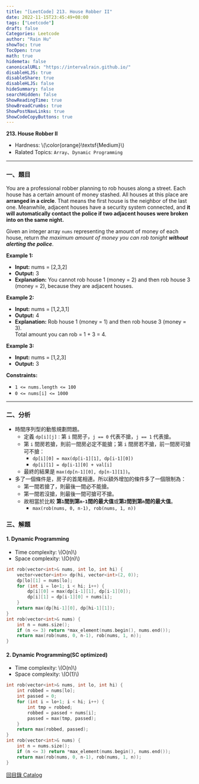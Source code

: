 ```yaml
---
title: "[LeetCode] 213. House Robber II"
date: 2022-11-15T23:45:49+08:00
tags: ["Leetcode"]
draft: false
Categories: Leetcode
author: "Rain Hu"
showToc: true
TocOpen: true
math: true
hidemeta: false
canonicalURL: "https://intervalrain.github.io/"
disableHLJS: true
disableShare: true
disableHLJS: false
hideSummary: false
searchHidden: false
ShowReadingTime: true
ShowBreadCrumbs: true
ShowPostNavLinks: true
ShowCodeCopyButtons: true
---
```

**213. House Robber II**
+ Hardness: \\(\color{orange}\textsf{Medium}\\)
+ Ralated Topics: `Array`、`Dynamic Programming`
---
### 一、題目
You are a professional robber planning to rob houses along a street. Each house has a certain amount of money stashed. All houses at this place are **arranged in a circle**. That means the first house is the neighbor of the last one. Meanwhile, adjacent houses have a security system connected, and **it will automatically contact the police if two adjacent houses were broken into on the same night.**

Given an integer array `nums` representing the amount of money of each house, return *the maximum amount of money you can rob tonight* ***without alerting the police***.


**Example 1:**  
+ **Input:** nums = [2,3,2]
+ **Output:** 3
+ **Explanation:** You cannot rob house 1 (money = 2) and then rob house 3 (money = 2), because they are adjacent houses.

**Example 2:**
+ **Input:** nums = [1,2,3,1]
+ **Output:** 4
+ **Explanation:** Rob house 1 (money = 1) and then rob house 3 (money = 3).  
Total amount you can rob = 1 + 3 = 4.  

**Example 3:**
+ **Input:** nums = [1,2,3]
+ **Output:** 3

**Constraints:**
+ `1 <= nums.length <= 100`
+ `0 <= nums[i] <= 1000`

---

### 二、分析
+ 時間序列型的動態規劃問題。
    + 定義 `dp[i][j]：`第 `i` 間房子，`j == 0` 代表不搶，`j == 1` 代表搶。
    + 第 `i` 間房若搶，則前一間房必定不能搶；第 `i` 間房若不搶，前一間房可搶可不搶：
        + `dp[i][0] = max(dp[i-1][1], dp[i-1][0])`
        + `dp[i][1] = dp[i-1][0] + val[i]`
    + 最終的結果是 `max(dp[n-1][0], dp[n-1][1])`。
+ 多了一個條件是，房子的首尾相連。所以額外增加的條件多了一個限制為：
    + 第一間若搶了，則最後一間必不能搶。
    + 第一間若沒搶，則最後一間可搶可不搶。
    + 故相當於比較 **第`1`間到第`n-1`間的最大值**或**第`2`間到第`n`間的最大值**。
        + `max(rob(nums, 0, n-1), rob(nums, 1, n))`

### 三、解題
#### 1. Dynamic Programming
+ Time complexity: \\(O(n)\\)
+ Space complexity: \\(O(n)\\)
```C++
int rob(vector<int>& nums, int lo, int hi) {
    vector<vector<int>> dp(hi, vector<int>(2, 0));
    dp[lo][1] = nums[lo];
    for (int i = lo+1; i < hi; i++) {
        dp[i][0] = max(dp[i-1][1], dp[i-1][0]);
        dp[i][1] = dp[i-1][0] + nums[i];
    }
    return max(dp[hi-1][0], dp[hi-1][1]);
}
int rob(vector<int>& nums) {
    int n = nums.size();
    if (n <= 3) return *max_element(nums.begin(), nums.end());
    return max(rob(nums, 0, n-1), rob(nums, 1, n));
}
```
#### 2. Dynamic Programming(SC optimized)
+ Time complexity: \\(O(n)\\)
+ Space complexity: \\(O(1)\\)
```C++
int rob(vector<int>& nums, int lo, int hi) {
    int robbed = nums[lo];
    int passed = 0;
    for (int i = lo+1; i < hi; i++) {
        int tmp = robbed;
        robbed = passed + nums[i];
        passed = max(tmp, passed);
    }
    return max(robbed, passed);
}
int rob(vector<int>& nums) {
    int n = nums.size();
    if (n <= 3) return *max_element(nums.begin(), nums.end());
    return max(rob(nums, 0, n-1), rob(nums, 1, n));
}
```
[回目錄 Catalog](/leetcode)